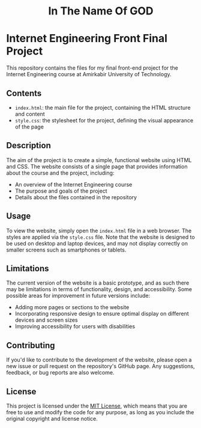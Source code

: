 <div align="center">
  <h1>In The Name Of GOD</h1>
</div>

# Internet Engineering Front Final Project

This repository contains the files for my final front-end project for the Internet Engineering course at Amirkabir University of Technology.

## Contents
- `index.html`: the main file for the project, containing the HTML structure and content
- `style.css`: the stylesheet for the project, defining the visual appearance of the page

## Description
The aim of the project is to create a simple, functional website using HTML and CSS. The website consists of a single page that provides information about the course and the project, including:
- An overview of the Internet Engineering course
- The purpose and goals of the project
- Details about the files contained in the repository

## Usage
To view the website, simply open the `index.html` file in a web browser. The styles are applied via the `style.css` file. Note that the website is designed to be used on desktop and laptop devices, and may not display correctly on smaller screens such as smartphones or tablets.

## Limitations
The current version of the website is a basic prototype, and as such there may be limitations in terms of functionality, design, and accessibility. Some possible areas for improvement in future versions include:
- Adding more pages or sections to the website
- Incorporating responsive design to ensure optimal display on different devices and screen sizes
- Improving accessibility for users with disabilities

## Contributing
If you'd like to contribute to the development of the website, please open a new issue or pull request on the repository's GitHub page. Any suggestions, feedback, or bug reports are also welcome.

## License
This project is licensed under the [MIT License](https://opensource.org/licenses/MIT), which means that you are free to use and modify the code for any purpose, as long as you include the original copyright and license notice.
